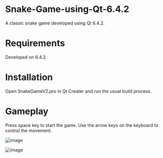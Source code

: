 # Snake-Game-using-Qt-6.4.2
A classic snake game developed using Qt 6.4.2.
# Requirements
Developed on 6.4.2
# Installation
Open SnakeGameV2.pro in Qt Creater and run the usual build process.
# Gameplay
Press space key to start the game. Use the arrow keys on the keyboard to control the movement. 

![image](https://github.com/Udiit18/Snake-Game-using-Qt-6.4.2/assets/102552592/ddf2eb50-854e-4cce-a25d-4db66247b21e)

![image](https://github.com/Udiit18/Snake-Game-using-Qt-6.4.2/assets/102552592/d7604b0b-f55f-4083-99fd-d217ea917cea)


